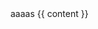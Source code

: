 <!doctype html>
<html>
  <head>
    <meta charset="utf-8">
    <title>{{ page.title }}</title>
  </head>
  <body>aaaas
    {{ content }}
  </body>
</html>
